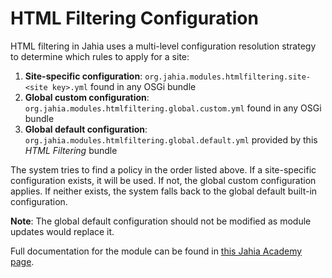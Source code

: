 # HTML Filtering Configuration

HTML filtering in Jahia uses a multi-level configuration resolution strategy to determine which rules to apply for a site:

1. **Site-specific configuration**: `org.jahia.modules.htmlfiltering.site-<site key>.yml` found in any OSGi bundle
2. **Global custom configuration**: `org.jahia.modules.htmlfiltering.global.custom.yml` found in any OSGi bundle
3. **Global default configuration**: `org.jahia.modules.htmlfiltering.global.default.yml` provided by this *HTML Filtering* bundle

The system tries to find a policy in the order listed above. If a site-specific configuration exists, it will be used. If not, the global custom configuration applies. If neither exists, the system falls back to the global default built-in configuration.

**Note**: The global default configuration should not be modified as module updates would replace it.

Full documentation for the module can be found in [this Jahia Academy page](https://academy.jahia.com/documentation/jahia-cms/jahia-8-2/developer/security/html-filtering).
